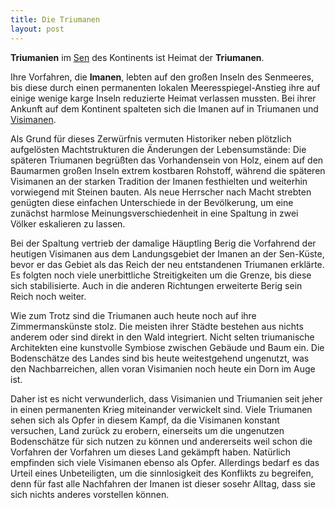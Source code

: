 ```yaml
---
title: Die Triumanen
layout: post
---
```

**Triumanien** im [Sen](/2015/09/11/compass.md) des Kontinents ist Heimat der **Triumanen**.

Ihre Vorfahren, die **Imanen**, lebten auf den großen Inseln des Senmeeres, bis diese durch einen permanenten lokalen Meeresspiegel-Anstieg ihre auf einige wenige karge Inseln reduzierte Heimat verlassen mussten. Bei ihrer Ankunft auf dem Kontinent spalteten sich die Imanen auf in Triumanen und [Visimanen](/2015/11/18/visimanen.html).

Als Grund für dieses Zerwürfnis vermuten Historiker neben plötzlich aufgelösten Machtstrukturen die Änderungen der Lebensumstände: Die späteren Triumanen begrüßten das Vorhandensein von Holz, einem auf den Baumarmen großen Inseln extrem kostbaren Rohstoff, während die späteren Visimanen an der starken Tradition der Imanen festhielten und weiterhin vorwiegend mit Steinen bauten. Als neue Herrscher nach Macht strebten genügten diese einfachen Unterschiede in der Bevölkerung, um eine zunächst harmlose Meinungsverschiedenheit in eine Spaltung in zwei Völker eskalieren zu lassen.

Bei der Spaltung vertrieb der damalige Häuptling Berig die Vorfahrend der heutigen Visimanen aus dem Landungsgebiet der Imanen an der Sen-Küste, bevor er das Gebiet als das Reich der neu entstandenen Triumanen erklärte. Es folgten noch viele unerbittliche Streitigkeiten um die Grenze, bis diese sich stabilisierte. Auch in die anderen Richtungen erweiterte Berig sein Reich noch weiter.

Wie zum Trotz sind die Triumanen auch heute noch auf ihre Zimmermanskünste stolz. Die meisten ihrer Städte bestehen aus nichts anderem oder sind direkt in den Wald integriert. Nicht selten triumanische Architekten eine kunstvolle Symbiose zwischen Gebäude und Baum ein. Die Bodenschätze des Landes sind bis heute weitestgehend ungenutzt, was den Nachbarreichen, allen voran Visimanien noch heute ein Dorn im Auge ist.

Daher ist es nicht verwunderlich, dass Visimanien und Triumanien seit jeher in einen permanenten Krieg miteinander verwickelt sind. Viele Triumanen sehen sich als Opfer in diesem Kampf, da die Visimanen konstant versuchen, Land zurück zu erobern, einerseits um die ungenutzen Bodenschätze für sich nutzen zu können und andererseits weil schon die Vorfahren der Vorfahren um dieses Land gekämpft haben. Natürlich empfinden sich viele Visimanen ebenso als Opfer. Allerdings bedarf es das Urteil eines Unbeteiligten, um die sinnlosigkeit des Konflikts zu begreifen, denn für fast alle Nachfahren der Imanen ist dieser sosehr Alltag, dass sie sich nichts anderes vorstellen können.
